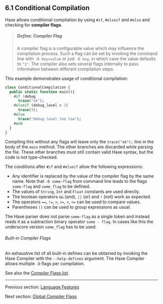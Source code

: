 ## 6.1 Conditional Compilation

Haxe allows conditional compilation by using `#if`, `#elseif` and `#else` and checking for **compiler flags**.

> ##### Define: Compiler Flag
>
> A compiler flag is a configurable value which may influence the compilation process. Such a flag can be set by invoking the command line with `-D key=value` or just `-D key`, in which case the value defaults to `"1"`. The compiler also sets several flags internally to pass information between different compilation steps.

This example demonstrates usage of conditional compilation:

```haxe
class ConditionalCompilation {
  public static function main(){
    #if !debug
      trace("ok");
    #elseif (debug_level > 3)
      trace(3);
    #else
      trace("debug level too low");
    #end
  }
}
```

Compiling this without any flags will leave only the `trace("ok");` line in the body of the `main` method. The other branches are discarded while parsing the file. These other branches must still contain valid Haxe syntax, but the code is not type-checked.

The conditions after `#if` and `#elseif` allow the following expressions:

* Any identifier is replaced by the value of the compiler flag by the same name. Note that `-D some-flag` from command line leads to the flags `some-flag` and `some_flag` to be defined.
* The values of `String`, `Int` and `Float` constants are used directly.
* The boolean operators `&&` (and), `||` (or) and `!` (not) work as expected.
* The operators `==`, `!=`, `>`, `>=`, `<`, `<=` can be used to compare values.
* Parentheses `()` can be used to group expressions as usual.

The Haxe parser does not parse `some-flag` as a single token and instead reads it as a subtraction binary operator `some - flag`. In cases like this the underscore version `some_flag` has to be used.

###### Built-in Compiler Flags
An exhaustive list of all built-in defines can be obtained by invoking the Haxe Compiler with the `--help-defines` argument. The Haxe Compiler allows multiple `-D` flags per compilation.

See also the [Compiler Flags list](lf-condition-compilation-flags.md).

---

Previous section: [Language Features](lf.md)

Next section: [Global Compiler Flags](lf-condition-compilation-flags.md)
